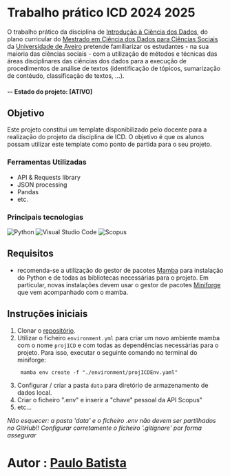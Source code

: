 

# Trabalho prático ICD 2024 2025
O trabalho prático da disciplina de [Introdução à Ciência dos Dados](https://www.ua.pt/pt/uc/15127), do plano curricular do [Mestrado em Ciência dos Dados para Ciências Sociais](http://cdcs.web.ua.pt/?page_id=616) da [Universidade de Aveiro](https://www.ua.pt/pt/c/473/p) pretende familiarizar os estudantes - na sua maioria das ciências sociais - com a utilização de métodos e técnicas das áreas disciplinares das ciências dos dados para a execução de procedimentos de análise de textos (identificação de tópicos, sumarização de contéudo, classificação de textos, ...).

#### -- Estado do projeto: [ATIVO]


## Objetivo
Este projeto constitui um template disponibilizado pelo docente para a realização do projeto da disciplina de ICD. 
O objetivo é que os alunos possam utilizar este template como ponto de partida para o seu projeto.


### Ferramentas Utilizadas
* API & Requests library
* JSON processing
* Pandas
* etc.

### Principais tecnologias
![Python](https://img.shields.io/badge/python-3670A0?style=for-the-badge&logo=python&logoColor=ffdd54)
![Visual Studio Code](https://img.shields.io/badge/Visual%20Studio%20Code-0078d7.svg?style=for-the-badge&logo=visual-studio-code&logoColor=white)
![Scopus](https://a11ybadges.com/badge?logo=scopus)




## Requisitos

- recomenda-se a utilização do gestor de pacotes [Mamba](https://mamba.readthedocs.io/en/latest/index.html) para instalação do Python e de todas as bibliotecas necessárias para o projeto. Em particular, novas instalações devem usar o gestor de pacotes [Miniforge](https://github.com/conda-forge/miniforge) que vem acompanhado com o mamba.

## Instruções iniciais

1. Clonar o [repositório](https://github.com/paulorlb/projICD).
2. Utilizar o ficheiro `environment.yml` para criar um novo ambiente mamba com o nome `projICD` e com todas as dependências necessárias para o projeto. Para isso, executar o seguinte comando no terminal do miniforge:
   ```
    mamba env create -f "./environment/projICDEnv.yaml"
    ```
3. Configurar / criar a pasta `data` para diretório de armazenamento de dados local.
4. Criar o ficheiro ".env" e inserir a "chave" pessoal da API Scopus"
5. etc...

  *Não esquecer: a pasta 'data' e o ficheiro .env não devem ser partilhados no GitHub!! Configurar corretamente o ficheiro '.gitignore' por forma assegurar*  




# Autor : [Paulo Batista](https://github.com/paulorlb])


